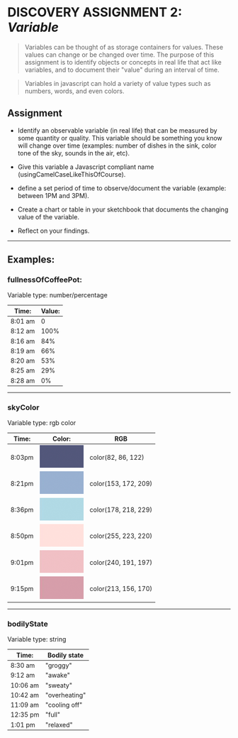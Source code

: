 # DISCOVERY ASSIGNMENT 2: *Variable*  


>Variables can be thought of as storage containers for values. These values can change or be changed over time. The purpose of this assignment is to identify objects or concepts in real life that act like variables, and to document their "value" during an interval of time.

>Variables in javascript can hold a variety of value types such as numbers, words, and even colors.

## Assignment

-  Identify an observable variable (in real life) that can be measured by some quantity or quality. This variable should be something you know will change over time (examples: number of dishes in the sink, color tone of the sky, sounds in the air, etc).

- Give this variable a Javascript compliant name (usingCamelCaseLikeThisOfCourse).

- define a set period of time to observe/document the variable (example: between 1PM and 3PM).  

- Create a chart or table in your sketchbook that documents the changing value of the variable.

- Reflect on your findings.


---

## Examples:

<!-- **Describe the variable (the part that changes):** The number of cars in the parking lot

**Describe the article/item/quality that is being measured:** cars

**Name the variable (in a javascript compliant way):** carsInLot

**Describe the measure by which the variable changes:** Time

**Documentation method:** Time-table in my journal

**Actions that might affect the variable value (if any):** Parking my car in the lot or blocking the driveway -->



### fullnessOfCoffeePot:
Variable type: number/percentage

| Time: | Value: |
| ------ | ------- |
| 8:01 am | 0 |
| 8:12 am | 100% |
| 8:16 am | 84% |
| 8:19 am | 66% |
| 8:20 am | 53% |
| 8:25 am | 29% |
| 8:28 am | 0% |

---

### skyColor
Variable type: rgb color

| Time: | Color: | RGB |
| ------- | -------- | --------- |
| 8:03pm | ![color_1](../images/color_1.png) | color(82, 86, 122) |
| 8:21pm | ![color_1](../images/color_2.png) | color(153, 172, 209) |
| 8:36pm | ![color_1](../images/color_3.png) | color(178, 218, 229) |
| 8:50pm | ![color_1](../images/color_4.png) | color(255, 223, 220) |
| 9:01pm | ![color_1](../images/color_5.png) | color(240, 191, 197) |
| 9:15pm | ![color_1](../images/color_6.png) | color(213, 156, 170) |

---

### bodilyState
Variable type: string

| Time: | Bodily state |
| -------- | -------- |
| 8:30 am | "groggy" |
| 9:12 am | "awake" |
| 10:06 am | "sweaty" |
| 10:42 am | "overheating" |
| 11:09 am | "cooling off" |
| 12:35 pm | "full" |
| 1:01 pm | "relaxed" |
